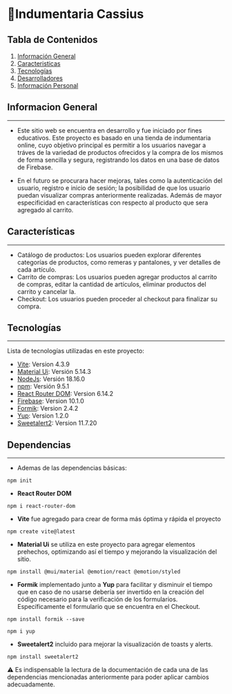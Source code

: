 # :coat:Indumentaria Cassius

## Tabla de Contenidos
1. [Información General](#informacion-general)
2. [Caracteristicas](#características)
2. [Tecnologías](#tecnologías)
3. [Desarrolladores](#desarrolladores)
4. [Información Personal](#información-personal)

## Informacion General
*****************
* Este sitio web se encuentra en desarrollo y fue iniciado por fines educativos.
Este proyecto es basado en una tienda de indumentaria online, cuyo objetivo principal es permitir a los usuarios navegar a tráves de la variedad de productos ofrecidos y la compra de los mismos de forma sencilla y segura, registrando los datos en una base de datos de Firebase.

* En el futuro se procurara hacer mejoras, tales como la autenticación del usuario, registro e inicio de sesión; la posibilidad de que los usuario puedan visualizar compras anteriormente realizadas. Además de mayor especificidad en características con respecto al producto que sera agregado al carrito.

## Características
*****************
- Catálogo de productos: Los usuarios pueden explorar diferentes categorías de productos, como remeras y pantalones, y ver detalles de cada artículo.
- Carrito de compras: Los usuarios pueden agregar productos al carrito de compras, editar la cantidad de artículos, eliminar productos del carrito y cancelar la.
- Checkout: Los usuarios pueden proceder al checkout para finalizar su compra.

## Tecnologías
*****************
Lista de tecnologías utilizadas en este proyecto:
* [Vite](https://vitejs.dev/guide/): Version 4.3.9
* [Material Ui](https://mui.com/material-ui/getting-started/installation/): Versión 5.14.3
* [NodeJs](https://nodejs.org/en/download/): Versión 18.16.0
* [npm](https://www.npmjs.com/package/npm): Versión 9.5.1
* [React Router DOM](https://www.npmjs.com/package/react-router-dom): Version 6.14.2
* [Firebase](https://firebase.google.com/?hl=es-419): Version 10.1.0
* [Formik](https://formik.org/docs/overview): Version 2.4.2
* [Yup](https://www.npmjs.com/package/yup): Version 1.2.0
* [Sweetalert2](https://sweetalert2.github.io/#download): Version 11.7.20

## Dependencias
*****************
* Ademas de las dependencias básicas:
```
npm init
```
* **React Router DOM**
```
npm i react-router-dom
```
- **Vite** fue agregado para crear de forma más óptima y rápida el proyecto
```
npm create vite@latest
```

- **Material Ui** se utiliza en este proyecto para agregar elementos prehechos, optimizando así el tiempo y mejorando la visualización del sitio.
```
npm install @mui/material @emotion/react @emotion/styled
```
- **Formik**  implementado junto a **Yup** para facilitar y disminuir el tiempo que en caso de no usarse debería ser invertido en la creación del código necesario para la verificación de los formularios. Específicamente el formulario que se encuentra en el Checkout.
```
npm install formik --save
```
```
npm i yup
```

- **Sweetalert2** incluido para mejorar la visualización de toasts y alerts.
```
npm install sweetalert2
```

:warning: Es indispensable la lectura de la documentación de cada una de las dependencias mencionadas anteriormente para poder aplicar cambios adecuadamente.